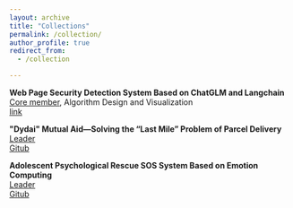 ```yaml
---
layout: archive
title: "Collections"
permalink: /collection/
author_profile: true
redirect_from:
  - /collection

---
```

**Web Page Security Detection System Based on ChatGLM and Langchain**<br><ins>Core member</ins>, Algorithm Design and Visualization<br>[link](https://mikegoblin.github.io/files/C4.pdf)

**"Dydai" Mutual Aid—Solving the “Last Mile” Problem of Parcel Delivery**<br><ins>Leader</ins><br>[Gitub](https://github.com/MikeGoblin/dydai)

**Adolescent Psychological Rescue SOS System Based on Emotion Computing**<br><ins>Leader</ins><br>[Gitub](https://github.com/MikeGoblin/Emotion-SOS)
